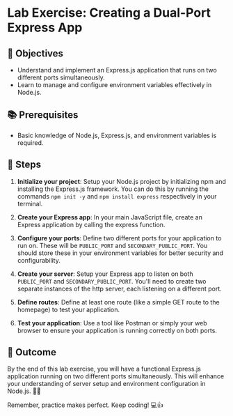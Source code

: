 # Lab Exercise: Creating a Dual-Port Express App

## 🎯 Objectives
- Understand and implement an Express.js application that runs on two different ports simultaneously.
- Learn to manage and configure environment variables effectively in Node.js.

## 📚 Prerequisites
- Basic knowledge of Node.js, Express.js, and environment variables is required.

## 🚀 Steps

1. **Initialize your project**: Setup your Node.js project by initializing npm and installing the Express.js framework. You can do this by running the commands `npm init -y` and `npm install express` respectively in your terminal.

2. **Create your Express app**: In your main JavaScript file, create an Express application by calling the express function.

3. **Configure your ports**: Define two different ports for your application to run on. These will be `PUBLIC_PORT` and `SECONDARY_PUBLIC_PORT`. You should store these in your environment variables for better security and configurability.

4. **Create your server**: Setup your Express app to listen on both `PUBLIC_PORT` and `SECONDARY_PUBLIC_PORT`. You'll need to create two separate instances of the http server, each listening on a different port.

5. **Define routes**: Define at least one route (like a simple GET route to the homepage) to test your application. 

6. **Test your application**: Use a tool like Postman or simply your web browser to ensure your application is running correctly on both ports.

## 🏁 Outcome
By the end of this lab exercise, you will have a functional Express.js application running on two different ports simultaneously. This will enhance your understanding of server setup and environment configuration in Node.js. 🚀🎉

Remember, practice makes perfect. Keep coding! 💻👍
